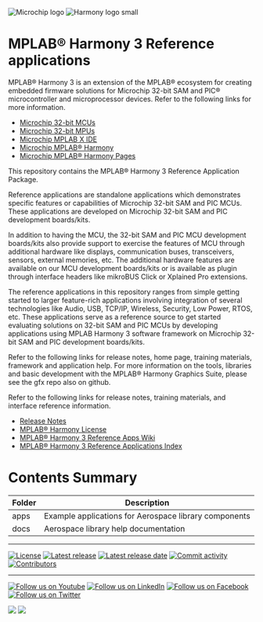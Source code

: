 ﻿![Microchip logo](https://raw.githubusercontent.com/wiki/Microchip-MPLAB-Harmony/Microchip-MPLAB-Harmony.github.io/images/microchip_logo.png)
![Harmony logo small](https://raw.githubusercontent.com/wiki/Microchip-MPLAB-Harmony/Microchip-MPLAB-Harmony.github.io/images/microchip_mplab_harmony_logo_small.png)

# MPLAB® Harmony 3 Reference applications

MPLAB® Harmony 3 is an extension of the MPLAB® ecosystem for creating
embedded firmware solutions for Microchip 32-bit SAM and PIC® microcontroller
and microprocessor devices.  Refer to the following links for more information.

- [Microchip 32-bit MCUs](https://www.microchip.com/design-centers/32-bit)
- [Microchip 32-bit MPUs](https://www.microchip.com/design-centers/32-bit-mpus)
- [Microchip MPLAB X IDE](https://www.microchip.com/mplab/mplab-x-ide)
- [Microchip MPLAB® Harmony](https://www.microchip.com/mplab/mplab-harmony)
- [Microchip MPLAB® Harmony Pages](https://microchip-mplab-harmony.github.io/)

This repository contains the MPLAB® Harmony 3 Reference Application Package. 

Reference applications are standalone applications which demonstrates specific 
features or capabilities of Microchip 32-bit SAM and PIC MCUs. These applications 
are developed on Microchip 32-bit SAM and PIC development boards/kits. 

In addition to having the MCU, the 32-bit SAM and PIC MCU development boards/kits 
also provide support to exercise the features of MCU through additional hardware 
like displays, communication buses, transceivers, sensors, external memories, etc.
The additional hardware features are available on our MCU development boards/kits 
or is available as plugin through interface headers like mikroBUS Click or Xplained Pro extensions.

The reference applications in this repository ranges from simple getting started to 
larger feature-rich applications involving integration of several technologies like 
Audio, USB, TCP/IP, Wireless, Security, Low Power, RTOS, etc.  These applications 
serve as a reference source to get started evaluating solutions on 32-bit SAM and 
PIC MCUs by developing applications using MPLAB Harmony 3 software framework on 
Microchip 32-bit SAM and PIC development boards/kits.   

Refer to the following links for release notes, home page, training materials, 
framework and application help. For more information on the tools, libraries 
and basic development with the MPLAB® Harmony Graphics Suite, please see the 
gfx repo also on github.

Refer to the following links for release notes, training materials, and interface
reference information.

- [Release Notes](./release_notes.md)
- [MPLAB® Harmony License](mplab_harmony_license.md)
- [MPLAB® Harmony 3 Reference Apps Wiki](https://github.com/Microchip-MPLAB-Harmony/referenceapps/wiki)
- [MPLAB® Harmony 3 Reference Applications Index]()

# Contents Summary

| Folder     | Description                                               |
| ---        | ---                                                       |
| apps        | Example applications for Aerospace library components      |
| docs       | Aerospace library help documentation                       |


____

[![License](https://img.shields.io/badge/license-Harmony%20license-orange.svg)](https://github.com/Microchip-MPLAB-Harmony/wireless/blob/master/mplab_harmony_license.md)
[![Latest release](https://img.shields.io/github/release/Microchip-MPLAB-Harmony/wireless.svg)](https://github.com/Microchip-MPLAB-Harmony/wireless/releases/latest)
[![Latest release date](https://img.shields.io/github/release-date/Microchip-MPLAB-Harmony/wireless.svg)](https://github.com/Microchip-MPLAB-Harmony/wireless/releases/latest)
[![Commit activity](https://img.shields.io/github/commit-activity/y/Microchip-MPLAB-Harmony/wireless.svg)](https://github.com/Microchip-MPLAB-Harmony/wireless/graphs/commit-activity)
[![Contributors](https://img.shields.io/github/contributors-anon/Microchip-MPLAB-Harmony/wireless.svg)]()

____

[![Follow us on Youtube](https://img.shields.io/badge/Youtube-Follow%20us%20on%20Youtube-red.svg)](https://www.youtube.com/user/MicrochipTechnology)
[![Follow us on LinkedIn](https://img.shields.io/badge/LinkedIn-Follow%20us%20on%20LinkedIn-blue.svg)](https://www.linkedin.com/company/microchip-technology)
[![Follow us on Facebook](https://img.shields.io/badge/Facebook-Follow%20us%20on%20Facebook-blue.svg)](https://www.facebook.com/microchiptechnology/)
[![Follow us on Twitter](https://img.shields.io/twitter/follow/MicrochipTech.svg?style=social)](https://twitter.com/MicrochipTech)

[![](https://img.shields.io/github/stars/Microchip-MPLAB-Harmony/wireless.svg?style=social)]()
[![](https://img.shields.io/github/watchers/Microchip-MPLAB-Harmony/wireless.svg?style=social)]()


